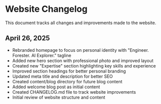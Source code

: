 # Website Changelog

This document tracks all changes and improvements made to the website.

## April 26, 2025
- Rebranded homepage to focus on personal identity with "Engineer. Forester. AI Explorer." tagline
- Added new hero section with professional photo and improved layout
- Created new "Expertise" section highlighting key skills and experience
- Improved section headings for better personal branding
- Updated meta title and description for better SEO
- Created content/blog directory for future blog content
- Added welcome blog post as initial content
- Created CHANGELOG.md file to track website improvements
- Initial review of website structure and content
